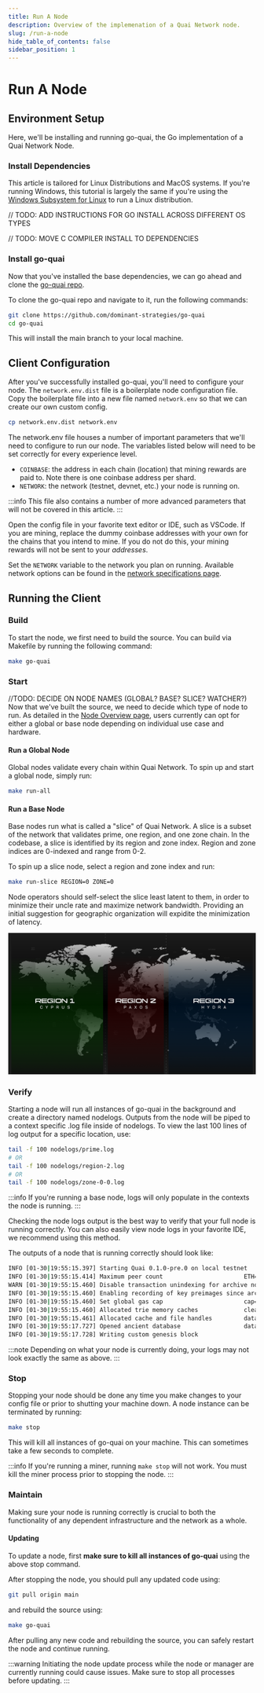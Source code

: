 ```yaml
---
title: Run A Node
description: Overview of the implemenation of a Quai Network node.
slug: /run-a-node
hide_table_of_contents: false
sidebar_position: 1
---
```


# Run A Node

## Environment Setup

Here, we'll be installing and running go-quai, the Go implementation of a Quai Network Node.

### Install Dependencies

This article is tailored for Linux Distributions and MacOS systems. If you're running Windows, this tutorial
is largely the same if you're using the
[Windows Subsystem for Linux](https://docs.microsoft.com/en-us/windows/wsl/install-win10) to run a Linux
distribution.

// TODO: ADD INSTRUCTIONS FOR GO INSTALL ACROSS DIFFERENT OS TYPES

// TODO: MOVE C COMPILER INSTALL TO DEPENDENCIES

### Install go-quai

Now that you've installed the base dependencies, we can go ahead and clone the
[go-quai repo](https://github.com/dominant-strategies/go-quai).

To clone the go-quai repo and navigate to it, run the following commands:

```bash
git clone https://github.com/dominant-strategies/go-quai
cd go-quai
```

This will install the main branch to your local machine.

## Client Configuration

After you've successfully installed go-quai, you'll need to configure your node. The `network.env.dist` file
is a boilerplate node configuration file. Copy the boilerplate file into a new file named `network.env` so
that we can create our own custom config.

```bash
cp network.env.dist network.env
```

The network.env file houses a number of important parameters that we'll need to configure to run our node. The
variables listed below will need to be set correctly for every experience level.

- `COINBASE`: the address in each chain (location) that mining rewards are paid to. Note there is one coinbase
  address per shard.
- `NETWORK`: the network (testnet, devnet, etc.) your node is running on.

:::info
This file also contains a number of more advanced parameters that will not be covered in this article.
:::

Open the config file in your favorite text editor or IDE, such as VSCode. If you are mining, replace the dummy
coinbase addresses with your own for the chains that you intend to mine. If you do not do this, your mining
rewards will not be sent to your _addresses_.

Set the `NETWORK` variable to the network you plan on running. Available network options can be found in the
[network specifications page](../../../develop/developintro.md).

## Running the Client

### Build

To start the node, we first need to build the source. You can build via Makefile by running the following command:

```bash
make go-quai
```

### Start

//TODO: DECIDE ON NODE NAMES (GLOBAL? BASE? SLICE? WATCHER?)
Now that we've built the source, we need to decide which type of node to run. As detailed in the [Node Overview page](./node-overview.md), users currently can opt for either a global or base node depending on individual use case and hardware.

#### Run a Global Node

Global nodes validate every chain within Quai Network. To spin up and start a global node, simply run:

```bash
make run-all
```

#### Run a Base Node

Base nodes run what is called a "slice" of Quai Network. A slice is a subset of the network that validates prime, one region, and one zone chain. In the codebase, a slice is identified by its region and zone index. Region and zone indices are 0-indexed and range from 0-2.

To spin up a slice node, select a region and zone index and run:

```bash
make run-slice REGION=0 ZONE=0
```

Node operators should self-select the slice least latent to them, in order to minimize their uncle rate and maximize network bandwidth. Providing an initial suggestion for geographic organization will expidite the minimization of latency.

![Quai Network Geographic Organization](../../../../static/img/LatencyMap.png)

### Verify

Starting a node will run all instances of go-quai in the background and create a directory named nodelogs. Outputs from the node will be piped to a context specific .log file inside of nodelogs. To view the last 100 lines of log output for a specific location, use:

```bash
tail -f 100 nodelogs/prime.log
# OR
tail -f 100 nodelogs/region-2.log
# OR
tail -f 100 nodelogs/zone-0-0.log
```

:::info
If you're running a base node, logs will only populate in the contexts the node is running.
:::

Checking the node logs output is the best way to verify that your full node is running correctly. You can also easily view node logs in your favorite IDE, we recommend using this method.

The outputs of a node that is running correctly should look like:

```bash
INFO [01-30|19:55:15.397] Starting Quai 0.1.0-pre.0 on local testnet
INFO [01-30|19:55:15.414] Maximum peer count                       ETH=50 total=50
WARN [01-30|19:55:15.460] Disable transaction unindexing for archive node
INFO [01-30|19:55:15.460] Enabling recording of key preimages since archive mode is used
INFO [01-30|19:55:15.460] Set global gas cap                       cap=50,000,000
INFO [01-30|19:55:15.460] Allocated trie memory caches             clean=307.00MiB dirty=0.00B
INFO [01-30|19:55:15.461] Allocated cache and file handles         database=/Users/user/Library/Quai/local/zone-0-0/quai/chaindata cache=512.00MiB handles=5120
INFO [01-30|19:55:17.727] Opened ancient database                  database=/Users/user/Library/Quai/local/zone-0-0/quai/chaindata/ancient readonly=false
INFO [01-30|19:55:17.728] Writing custom genesis block
```

:::note
Depending on what your node is currently doing, your logs may not look exactly the same as above.
:::

### Stop

Stopping your node should be done any time you make changes to your config file or prior to shutting your machine down. A node instance can be terminated by running:

```bash
make stop
```

This will kill all instances of go-quai on your machine. This can sometimes take a few seconds to complete.

:::info
If you're running a miner, running `make stop` will not work. You must kill the miner process prior to stopping the node.
:::

### Maintain

Making sure your node is running correctly is crucial to both the functionality of any dependent infrastructure and the network as a whole.

#### Updating

To update a node, first **make sure to kill all instances of go-quai** using the above stop command.

After stopping the node, you should pull any updated code using:

```bash
git pull origin main
```

and rebuild the source using:

```bash
make go-quai
```

After pulling any new code and rebuilding the source, you can safely restart the node and continue running.

:::warning
Initiating the node update process while the node or manager are currently running could cause issues. Make sure to stop all processes before updating.
:::
